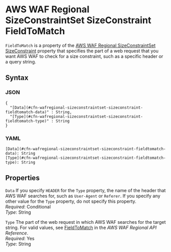 # AWS WAF Regional SizeConstraintSet SizeConstraint FieldToMatch<a name="aws-properties-wafregional-sizeconstraintset-sizeconstraint-fieldtomatch"></a>

`FieldToMatch` is a property of the [AWS WAF Regional SizeConstraintSet SizeConstraint](aws-properties-wafregional-sizeconstraintset-sizeconstraint.md) property that specifies the part of a web request that you want AWS WAF to check for a size constraint, such as a specific header or a query string\.

## Syntax<a name="w13ab1c21c10d237c25c15b5"></a>

### JSON<a name="aws-properties-wafregional-sizeconstraintset-sizeconstraint-fieldtomatch-syntax.json"></a>

```
{
  "[Data](#cfn-wafregional-sizeconstraintset-sizeconstraint-fieldtomatch-data)" : String,
  "[Type](#cfn-wafregional-sizeconstraintset-sizeconstraint-fieldtomatch-type)" : String
}
```

### YAML<a name="aws-properties-wafregional-sizeconstraintset-sizeconstraint-fieldtomatch-syntax.yaml"></a>

```
[Data](#cfn-wafregional-sizeconstraintset-sizeconstraint-fieldtomatch-data): String
[Type](#cfn-wafregional-sizeconstraintset-sizeconstraint-fieldtomatch-type): String
```

## Properties<a name="w13ab1c21c10d237c25c15b7"></a>

`Data`  <a name="cfn-wafregional-sizeconstraintset-sizeconstraint-fieldtomatch-data"></a>
If you specify `HEADER` for the `Type` property, the name of the header that AWS WAF searches for, such as `User-Agent` or `Referer`\. If you specify any other value for the `Type` property, do not specify this property\.  
*Required*: Conditional  
*Type*: String

`Type`  <a name="cfn-wafregional-sizeconstraintset-sizeconstraint-fieldtomatch-type"></a>
The part of the web request in which AWS WAF searches for the target string\. For valid values, see [FieldToMatch](https://docs.aws.amazon.com/waf/latest/APIReference/API_regional_FieldToMatch.html) in the *AWS WAF Regional API Reference*\.  
*Required*: Yes  
*Type*: String